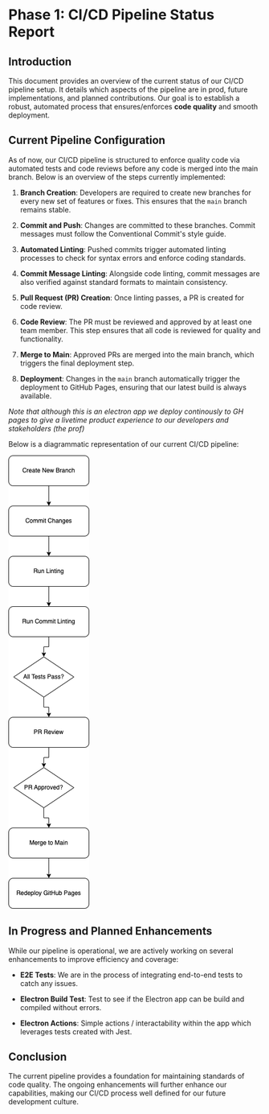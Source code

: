 # Phase 1: CI/CD Pipeline Status Report

## Introduction

This document provides an overview of the current status of our CI/CD pipeline setup. It details which aspects of the pipeline are in prod, future implementations, and planned contributions. Our goal is to establish a robust, automated process that ensures/enforces **code quality** and smooth deployment.

## Current Pipeline Configuration

As of now, our CI/CD pipeline is structured to enforce quality code via automated tests and code reviews before any code is merged into the main branch. Below is an overview of the steps currently implemented:

1. **Branch Creation**: Developers are required to create new branches for every new set of features or fixes. This ensures that the `main` branch remains stable.

2. **Commit and Push**: Changes are committed to these branches. Commit messages must follow the Conventional Commit's style guide.

3. **Automated Linting**: Pushed commits trigger automated linting processes to check for syntax errors and enforce coding standards.

4. **Commit Message Linting**: Alongside code linting, commit messages are also verified against standard formats to maintain consistency.

5. **Pull Request (PR) Creation**: Once linting passes, a PR is created for code review.

6. **Code Review**: The PR must be reviewed and approved by at least one team member. This step ensures that all code is reviewed for quality and functionality.

7. **Merge to Main**: Approved PRs are merged into the main branch, which triggers the final deployment step.

8. **Deployment**: Changes in the `main` branch automatically trigger the deployment to GitHub Pages, ensuring that our latest build is always available.

*Note that although this is an electron app we deploy continously to GH pages to give a livetime product experience to our developers and stakeholders (the prof)*

Below is a diagrammatic representation of our current CI/CD pipeline:

![CI/CD Pipeline Flowchart](phase1diag.png)  <!-- Update this with the actual URL of your uploaded diagram -->

## In Progress and Planned Enhancements

While our pipeline is operational, we are actively working on several enhancements to improve efficiency and coverage:

- **E2E Tests**: We are in the process of integrating end-to-end tests to catch any issues.

- **Electron Build Test**: Test to see if the Electron app can be build and compiled without errors.

- **Electron Actions**: Simple actions / interactability within the app which leverages tests created with Jest.

## Conclusion

The current pipeline provides a foundation for maintaining standards of code quality. The ongoing enhancements will further enhance our capabilities, making our CI/CD process well defined for our future development culture.

